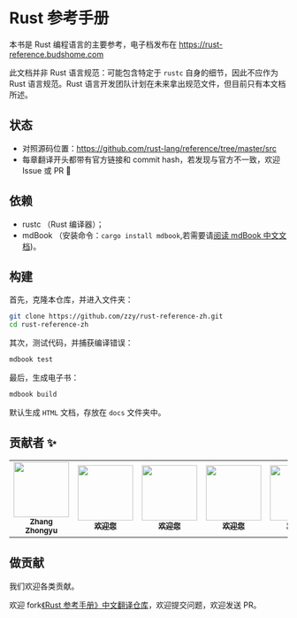 # Rust 参考手册

本书是 Rust 编程语言的主要参考，电子档发布在 https://rust-reference.budshome.com

此文档并非 Rust 语言规范：可能包含特定于 `rustc` 自身的细节，因此不应作为 Rust 语言规范。Rust 语言开发团队计划在未来拿出规范文件，但目前只有本文档所述。

## 状态

- 对照源码位置：https://github.com/rust-lang/reference/tree/master/src
- 每章翻译开头都带有官方链接和 commit hash，若发现与官方不一致，欢迎 Issue 或 PR :bug:

## 依赖

- rustc （Rust 编译器）；
- mdBook （安装命令：`cargo install mdbook`,若需要请[阅读 mdBook 中文文档](https://mdbook.budshome.com))。

## 构建

首先，克隆本仓库，并进入文件夹：

``` Bash
git clone https://github.com/zzy/rust-reference-zh.git
cd rust-reference-zh
```

其次，测试代码，并捕获编译错误：

``` Bash
mdbook test
```

最后，生成电子书：

``` Bash
mdbook build
```

默认生成 `HTML` 文档，存放在 `docs` 文件夹中。

## 贡献者 ✨

<table>
  <tr>
    <td align="center">
      <a href="https://budshome.com">
        <img src="imgs/contributors/zzy.jpg" width="100px;" alt=""/>
        <br /><sub><b>Zhang Zhongyu</b></sub>
      </a>
    </td>
    <td align="center">
      <a href="https://github.com/zzy/rust-reference-zh">
        <img src="imgs/contributors/anonymous.jpg" width="100px;" alt=""/>
        <br /><sub><b>欢迎您</b></sub>
      </a>
    </td>
    <td align="center">
      <a href="https://github.com/zzy/rust-reference-zh">
        <img src="imgs/contributors/anonymous.jpg" width="100px;" alt=""/>
        <br /><sub><b>欢迎您</b></sub>
      </a>
    </td>
    <td align="center">
      <a href="https://github.com/zzy/rust-reference-zh">
        <img src="imgs/contributors/anonymous.jpg" width="100px;" alt=""/>
        <br /><sub><b>欢迎您</b></sub>
      </a>
    </td>
    <td align="center">
      <a href="https://github.com/zzy/rust-reference-zh">
        <img src="imgs/contributors/anonymous.jpg" width="100px;" alt=""/>
        <br /><sub><b>欢迎您</b></sub>
      </a>
    </td>
    <td align="center">
      <a href="https://github.com/zzy/rust-reference-zh">
        <img src="imgs/contributors/anonymous.jpg" width="100px;" alt=""/>
        <br /><sub><b>欢迎您</b></sub>
      </a>
    </td>
  </tr>
</table>

## 做贡献

我们欢迎各类贡献。

欢迎 fork[《Rust 参考手册》中文翻译仓库]，欢迎提交问题，欢迎发送 PR。

[《Rust 参考手册》中文翻译仓库]: https://github.com/zzy/rust-reference-zh
